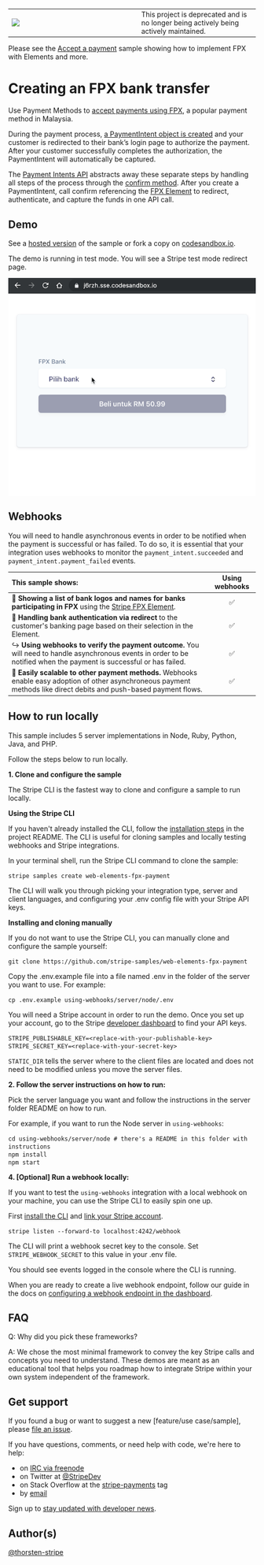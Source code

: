 <table><tbody><tr><td valign="center"><img src="https://lh3.googleusercontent.com/kWMH3aQzcvLmucr5wIL-2BlmiFDgQgiB-fCS6J2Du7H-T1zL3rWP7JU2Om81dIkStE3mP6cLYt1fhCCIPHY6RYMpUg7oRphN11bCz--0Mv4PrsrhfrmdMurdt2XeEYbUKvqYnrj-" align="left" width="250"></td><td valign="center"> This project is deprecated and is no longer being actively being actively maintained. </td></tr></tbody></table>

Please see the [Accept a payment](https://github.com/stripe-samples/accept-a-payment) sample showing how to implement FPX with Elements and more.


# Creating an FPX bank transfer

Use Payment Methods to [accept payments using FPX](https://stripe.com/docs/payments/payment-methods/fpx), a popular payment method in Malaysia.

During the payment process, [a PaymentIntent object is created](https://stripe.com/docs/stripe-js/elements/fpx-bank#create-payment-intent) and your customer is redirected to their bank’s login page to authorize the payment. After your customer successfully completes the authorization, the PaymentIntent will automatically be captured.

The [Payment Intents API](https://stripe.com/docs/api/payment_intents) abstracts away these separate steps by handling all steps of the process through the [confirm method](https://stripe.com/docs/api/payment_intents/confirm). After you create a PaymentIntent, call confirm referencing the [FPX Element](https://stripe.com/docs/stripe-js/elements/fpx-bank#submit-payment) to redirect, authenticate, and capture the funds in one API call.

## Demo

See a [hosted version](https://j6rzh.sse.codesandbox.io/) of the sample or fork a copy on [codesandbox.io](https://codesandbox.io/s/stripe-sample-web-elements-fpx-payment-j6rzh).

The demo is running in test mode. You will see a Stripe test mode redirect page.

<img src="./web-elements-fpx-payment.gif" alt="Creating an FPX bank transfer" align="center">

## Webhooks

You will need to handle asynchronous events in order to be notified when the payment is successful or has failed. To do so, it is essential that your integration uses webhooks to monitor the `payment_intent.succeeded` and `payment_intent.payment_failed` events.

<!-- prettier-ignore -->
| This sample shows: | Using webhooks | 
:--- | :---: 
📝 **Showing a list of bank logos and names for banks participating in FPX** using the [Stripe FPX Element](https://stripe.com/docs/stripe-js/elements/fpx-bank). | ✅ |
🙅 **Handling bank authentication via redirect** to the customer's banking page based on their selection in the Element.  | ✅ |
↪️ **Using webhooks to verify the payment outcome.** You will need to handle asynchronous events in order to be notified when the payment is successful or has failed. | ✅ |
🏦 **Easily scalable to other payment methods.** Webhooks enable easy adoption of other asynchroneous payment methods like direct debits and push-based payment flows. | ✅ |

## How to run locally

This sample includes 5 server implementations in Node, Ruby, Python, Java, and PHP.

Follow the steps below to run locally.

**1. Clone and configure the sample**

The Stripe CLI is the fastest way to clone and configure a sample to run locally. 

**Using the Stripe CLI**

If you haven't already installed the CLI, follow the [installation steps](https://github.com/stripe/stripe-cli#installation) in the project README. The CLI is useful for cloning samples and locally testing webhooks and Stripe integrations.

In your terminal shell, run the Stripe CLI command to clone the sample:

```
stripe samples create web-elements-fpx-payment
```

The CLI will walk you through picking your integration type, server and client languages, and configuring your .env config file with your Stripe API keys. 

**Installing and cloning manually**

If you do not want to use the Stripe CLI, you can manually clone and configure the sample yourself:

```
git clone https://github.com/stripe-samples/web-elements-fpx-payment
```

Copy the .env.example file into a file named .env in the folder of the server you want to use. For example:

```
cp .env.example using-webhooks/server/node/.env
```

You will need a Stripe account in order to run the demo. Once you set up your account, go to the Stripe [developer dashboard](https://stripe.com/docs/development/quickstart#api-keys) to find your API keys.

```
STRIPE_PUBLISHABLE_KEY=<replace-with-your-publishable-key>
STRIPE_SECRET_KEY=<replace-with-your-secret-key>
```

`STATIC_DIR` tells the server where to the client files are located and does not need to be modified unless you move the server files.

**2. Follow the server instructions on how to run:**

Pick the server language you want and follow the instructions in the server folder README on how to run.

For example, if you want to run the Node server in `using-webhooks`:

```
cd using-webhooks/server/node # there's a README in this folder with instructions
npm install
npm start
```

**4. [Optional] Run a webhook locally:**

If you want to test the `using-webhooks` integration with a local webhook on your machine, you can use the Stripe CLI to easily spin one up.

First [install the CLI](https://stripe.com/docs/stripe-cli) and [link your Stripe account](https://stripe.com/docs/stripe-cli#link-account).

```
stripe listen --forward-to localhost:4242/webhook
```

The CLI will print a webhook secret key to the console. Set `STRIPE_WEBHOOK_SECRET` to this value in your .env file.

You should see events logged in the console where the CLI is running.

When you are ready to create a live webhook endpoint, follow our guide in the docs on [configuring a webhook endpoint in the dashboard](https://stripe.com/docs/webhooks/setup#configure-webhook-settings).

## FAQ

Q: Why did you pick these frameworks?

A: We chose the most minimal framework to convey the key Stripe calls and concepts you need to understand. These demos are meant as an educational tool that helps you roadmap how to integrate Stripe within your own system independent of the framework.

## Get support
If you found a bug or want to suggest a new [feature/use case/sample], please [file an issue](../../issues).

If you have questions, comments, or need help with code, we're here to help:
- on [IRC via freenode](https://webchat.freenode.net/?channel=#stripe)
- on Twitter at [@StripeDev](https://twitter.com/StripeDev)
- on Stack Overflow at the [stripe-payments](https://stackoverflow.com/tags/stripe-payments/info) tag
- by [email](mailto:support+github@stripe.com)

Sign up to [stay updated with developer news](https://go.stripe.global/dev-digest).

## Author(s)

[@thorsten-stripe](https://twitter.com/thorwebdev)

